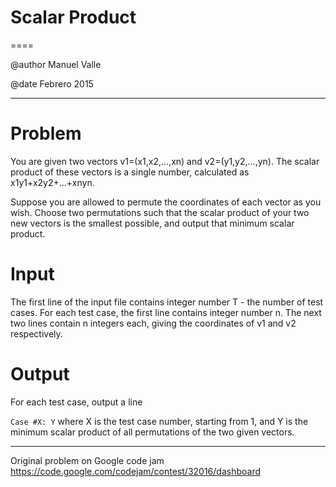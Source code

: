 # Scalar Product
====

@author Manuel Valle


@date   Febrero 2015

-----

# Problem

You are given two vectors v1=(x1,x2,...,xn) and v2=(y1,y2,...,yn). The scalar product of these vectors is a single number, calculated as x1y1+x2y2+...+xnyn.

Suppose you are allowed to permute the coordinates of each vector as you wish. Choose two permutations such that the scalar product of your two new vectors is the smallest possible, and output that minimum scalar product.

# Input

The first line of the input file contains integer number T - the number of test cases. For each test case, the first line contains integer number n. The next two lines contain n integers each, giving the coordinates of v1 and v2 respectively.

# Output

For each test case, output a line

`Case #X: Y`
where X is the test case number, starting from 1, and Y is the minimum scalar product of all permutations of the two given vectors.


------

Original problem on Google code jam
https://code.google.com/codejam/contest/32016/dashboard

